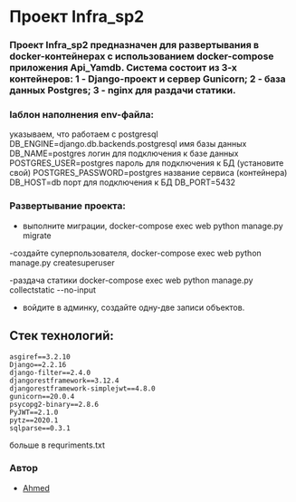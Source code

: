 # Проект Infra_sp2

### Проект Infra_sp2 предназначен для развертывания в docker-контейнерах с использованием docker-compose приложения Api_Yamdb.  Система состоит из 3-х контейнеров: 1 - Django-проект и сервер Gunicorn; 2 - база данных Postgres; 3 - nginx для раздачи статики.
 
### Iаблон наполнения env-файла:
указываем, что работаем с postgresql
DB_ENGINE=django.db.backends.postgresql
имя базы данных
DB_NAME=postgres
логин для подключения к базе данных 
POSTGRES_USER=postgres
пароль для подключения к БД (установите свой)
POSTGRES_PASSWORD=postgres 
название сервиса (контейнера)
DB_HOST=db
порт для подключения к БД
DB_PORT=5432
 

### Развертывание проекта:
- выполните миграции,
docker-compose exec web python manage.py migrate

-создайте суперпользователя, 
docker-compose exec web python manage.py createsuperuser

-раздача статики
docker-compose exec web python manage.py collectstatic --no-input 

- войдите в админку, создайте одну-две записи объектов.





## Стек технологий:
```
asgiref==3.2.10
Django==2.2.16
django-filter==2.4.0
djangorestframework==3.12.4
djangorestframework-simplejwt==4.8.0
gunicorn==20.0.4
psycopg2-binary==2.8.6
PyJWT==2.1.0
pytz==2020.1
sqlparse==0.3.1
```
больше в requriments.txt

### Автор

- [Ahmed](https://github.com/ahma09)

